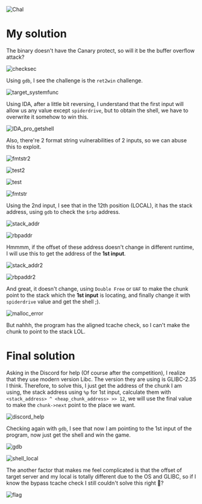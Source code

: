 ![Chal](https://github.com/user-attachments/assets/8063b18c-530f-4689-b146-e4ff04c53dfe)

# My solution
The binary doesn't have the Canary protect, so will it be the buffer overflow attack?

![checksec](https://github.com/user-attachments/assets/4c47a57c-d03b-4b9b-a3cf-4b5409a92fab)


Using `gdb`, I see the challenge is the `ret2win` challenge.

![target_systemfunc](https://github.com/user-attachments/assets/b741f35e-9205-485e-b0ff-7cd2b770bf03)

Using IDA, after a little bit reversing, I understand that the first input will allow us any value except `spiderdrive`, but to obtain the shell, we have to overwrite it somehow to win this.

![IDA_pro_getshell](https://github.com/user-attachments/assets/4402eafe-7c48-4f35-9d2d-d4b383517195)


Also, there're 2 format string vulnerabilities of 2 inputs, so we can abuse this to exploit.

![fmtstr2](https://github.com/user-attachments/assets/daa5d75a-aeb1-43eb-bf22-4370b84b30d1)


![test2](https://github.com/user-attachments/assets/7024a042-c7ec-4d20-aed8-12039c77c89c)


![test](https://github.com/user-attachments/assets/6aedd149-9de6-4f08-9f8a-0bd62d1d19ef)


![fmtstr](https://github.com/user-attachments/assets/b4ff5670-ff20-4d26-ba32-ea8b286ffae8)


Using the 2nd input, I see that in the 12th position (LOCAL), it has the stack address, using `gdb` to check the `$rbp` address.

![stack_addr](https://github.com/user-attachments/assets/e9468d74-5f61-46f5-81ca-5ea50188bc9a)


![rbpaddr](https://github.com/user-attachments/assets/7a2f8966-37e8-4d74-96bb-2d62721fd614)


Hmmmm, if the offset of these address doesn't change in different runtime, I will use this to get the address of the **1st input**.

![stack_addr2](https://github.com/user-attachments/assets/3ab5480c-e57e-4a7b-a3e6-89e059d8e889)


![rbpaddr2](https://github.com/user-attachments/assets/6354724e-1632-4398-93bb-ec89bc0e2c4b)


And great, it doesn't change, using `Double Free` or `UAF` to make the chunk point to the stack which the **1st input** is locating, and finally change it with `spiderdrive` value and get the shell ;).

![malloc_error](https://github.com/user-attachments/assets/3c237c6f-c7d2-4ccc-a7cb-95a2e419449a)


But nahhh, the program has the aligned tcache check, so I can't make the chunk to point to the stack LOL.

# Final solution
Asking in the Discord for help (Of course after the competition), I realize that they use modern version Libc. The version they are using is GLIBC-2.35 I think. Therefore, to solve this, I just get the address of the chunk I am using, the stack address using `%p` for 1st input, calculate them with `<stack_address> ^ <heap_chunk_address> >> 12`, we will use the final value to make the `chunk->next` point to the place we want.

![discord_help](https://github.com/user-attachments/assets/885a8ed3-8029-421c-9267-11a4e09a45e4)


Checking again with `gdb`, I see that now I am pointing to the 1st input of the program, now just get the shell and win the game.

![gdb](https://github.com/user-attachments/assets/d6091e4b-71e9-4aa1-ae84-f9a00582f06e)


![shell_local](https://github.com/user-attachments/assets/76357bfc-124d-41ba-9946-a6f174ced008)


The another factor that makes me feel complicated is that the offset of target server and my local is totally different due to the OS and GLIBC, so if I know the bypass tcache check I still couldn't solve this right 🤡?

![flag](https://github.com/user-attachments/assets/8bff39c0-7cbd-42f1-a19d-5e1e26b5a2e7)
